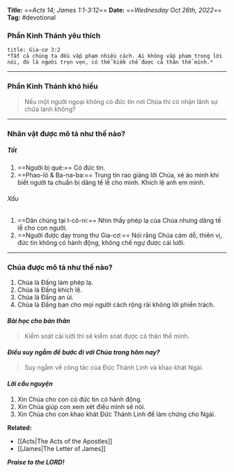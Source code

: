 **Title:** ==*Acts 14; James 1:1-3:12*==
**Date:** ==*Wednesday Oct 26th, 2022*==
**Tag:** #devotional

### **Phần Kinh Thánh yêu thích**
```ad-bible
title: Gia-cơ 3:2
*Tất cả chúng ta đều vấp phạm nhiều cách. Ai không vấp phạm trong lời nói, đó là người trọn vẹn, có thể kiềm chế được cả thân thể mình.*

```
----
### **Phần Kinh Thánh khó hiểu**
> Nếu một người ngoại không có đức tin nơi Chúa thì có nhận lãnh sự chữa lành không?
----
### **Nhân vật được mô tả như thế nào?**
##### Tốt
1. ==Người bị què:== Có đức tin.
2. ==Phao-lô & Ba-na-ba:== Trung tín rao giảng lời Chúa, xé áo mình khi biết người ta chuẩn bị dâng tế lễ cho mình. Khích lệ anh em mình.
###### Xấu
1. ==Dân chúng tại I-cô-ni:== Nhìn thấy phép lạ của Chúa nhưng dâng tế lễ cho con người.
2. ==Người được dạy trong thư Gia-cơ:== Nói rằng Chúa cám dỗ, thiên vị, đức tin không có hành động, không chế ngự được cái lưỡi.
----
### **Chúa được mô tả như thế nào?**
1. Chúa là Đấng làm phép lạ.
2. Chúa là Đấng khích lệ.
3. Chúa là Đấng an ủi.
4. Chúa là Đấng ban cho mọi người cách rộng rãi không lời phiền trách.
#### *Bài học cho bản thân*
> Kiểm soát cái lưỡi thì sẽ kiểm soát được cả thân thể mình.
#### *Điều suy ngẫm để bước đi với Chúa trong hôm nay?*
> Suy ngẫm về công tác của Đức Thánh Linh và khao khát Ngài.
#### *Lời cầu nguyện*
1. Xin Chúa cho con có đức tin có hành động.
2. Xin Chúa giúp con xem xét điều mình sẽ nói.
3. Xin Chúa cho con khao khát Đức Thánh Linh để làm chứng cho Ngài.


**Related:**
- [[Acts|The Acts of the Apostles]]
- [[James|The Letter of James]]

***Praise to the LORD!***